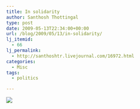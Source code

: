 ```yaml
---
title: In solidarity
author: Santhosh Thottingal
type: post
date: 2009-05-13T22:34:00+00:00
url: /blog/2009/05/13/in-solidarity/
lj_itemid:
  - 66
lj_permalink:
  - http://santhoshtr.livejournal.com/16972.html
categories:
  - Misc
tags:
  - politics

---
```

[![][1]][2]

 [1]: http://binayaksen.net/wp-content/gallery/site-graphics/have-a-heart-1.gif
 [2]: http://binayaksen.net